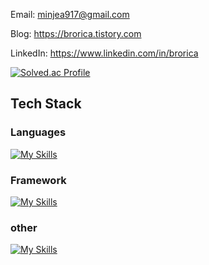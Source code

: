 Email: minjea917@gmail.com

Blog: https://brorica.tistory.com

LinkedIn: https://www.linkedin.com/in/brorica

[![Solved.ac Profile](http://mazassumnida.wtf/api/generate_badge?boj=minjea917)](https://solved.ac/minjea917)

## Tech Stack
### Languages
[![My Skills](https://skillicons.dev/icons?i=java)](https://skillicons.dev)
### Framework
[![My Skills](https://skillicons.dev/icons?i=spring)](https://skillicons.dev)
### other
[![My Skills](https://skillicons.dev/icons?i=mysql,postgres,git,docker)](https://skillicons.dev)
